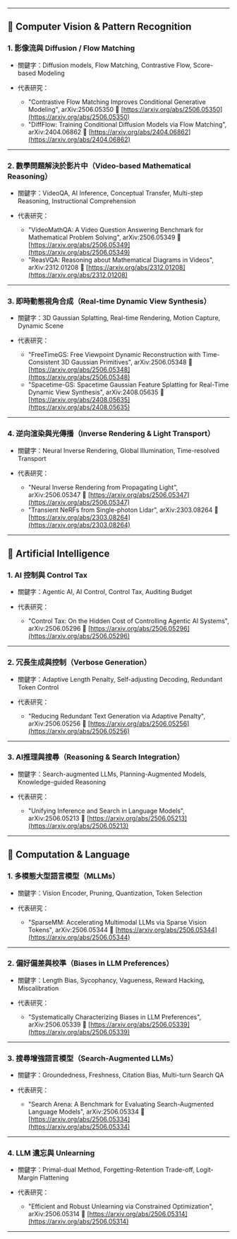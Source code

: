 
---

## 📘 Computer Vision & Pattern Recognition

### 1. 影像流與 Diffusion / Flow Matching

* 關鍵字：Diffusion models, Flow Matching, Contrastive Flow, Score-based Modeling
* 代表研究：

  * "Contrastive Flow Matching Improves Conditional Generative Modeling", arXiv:2506.05350
    🔗 [https://arxiv.org/abs/2506.05350](https://arxiv.org/abs/2506.05350)
  * "DiffFlow: Training Conditional Diffusion Models via Flow Matching", arXiv:2404.06862
    🔗 [https://arxiv.org/abs/2404.06862](https://arxiv.org/abs/2404.06862)

---

### 2. 數學問題解決於影片中（Video-based Mathematical Reasoning）

* 關鍵字：VideoQA, AI Inference, Conceptual Transfer, Multi-step Reasoning, Instructional Comprehension
* 代表研究：

  * "VideoMathQA: A Video Question Answering Benchmark for Mathematical Problem Solving", arXiv:2506.05349
    🔗 [https://arxiv.org/abs/2506.05349](https://arxiv.org/abs/2506.05349)
  * "ReasVQA: Reasoning about Mathematical Diagrams in Videos", arXiv:2312.01208
    🔗 [https://arxiv.org/abs/2312.01208](https://arxiv.org/abs/2312.01208)

---

### 3. 即時動態視角合成（Real-time Dynamic View Synthesis）

* 關鍵字：3D Gaussian Splatting, Real-time Rendering, Motion Capture, Dynamic Scene
* 代表研究：

  * "FreeTimeGS: Free Viewpoint Dynamic Reconstruction with Time-Consistent 3D Gaussian Primitives", arXiv:2506.05348
    🔗 [https://arxiv.org/abs/2506.05348](https://arxiv.org/abs/2506.05348)
  * "Spacetime-GS: Spacetime Gaussian Feature Splatting for Real-Time Dynamic View Synthesis", arXiv:2408.05635
    🔗 [https://arxiv.org/abs/2408.05635](https://arxiv.org/abs/2408.05635)

---

### 4. 逆向渲染與光傳播（Inverse Rendering & Light Transport）

* 關鍵字：Neural Inverse Rendering, Global Illumination, Time-resolved Transport
* 代表研究：

  * "Neural Inverse Rendering from Propagating Light", arXiv:2506.05347
    🔗 [https://arxiv.org/abs/2506.05347](https://arxiv.org/abs/2506.05347)
  * "Transient NeRFs from Single-photon Lidar", arXiv:2303.08264
    🔗 [https://arxiv.org/abs/2303.08264](https://arxiv.org/abs/2303.08264)

---

## 🤖 Artificial Intelligence

### 1. AI 控制與 Control Tax

* 關鍵字：Agentic AI, AI Control, Control Tax, Auditing Budget
* 代表研究：

  * "Control Tax: On the Hidden Cost of Controlling Agentic AI Systems", arXiv:2506.05296
    🔗 [https://arxiv.org/abs/2506.05296](https://arxiv.org/abs/2506.05296)

---

### 2. 冗長生成與控制（Verbose Generation）

* 關鍵字：Adaptive Length Penalty, Self-adjusting Decoding, Redundant Token Control
* 代表研究：

  * "Reducing Redundant Text Generation via Adaptive Penalty", arXiv:2506.05256
    🔗 [https://arxiv.org/abs/2506.05256](https://arxiv.org/abs/2506.05256)

---

### 3. AI推理與搜尋（Reasoning & Search Integration）

* 關鍵字：Search-augmented LLMs, Planning-Augmented Models, Knowledge-guided Reasoning
* 代表研究：

  * "Unifying Inference and Search in Language Models", arXiv:2506.05213
    🔗 [https://arxiv.org/abs/2506.05213](https://arxiv.org/abs/2506.05213)

---

## 🧠 Computation & Language

### 1. 多模態大型語言模型（MLLMs）

* 關鍵字：Vision Encoder, Pruning, Quantization, Token Selection
* 代表研究：

  * "SparseMM: Accelerating Multimodal LLMs via Sparse Vision Tokens", arXiv:2506.05344
    🔗 [https://arxiv.org/abs/2506.05344](https://arxiv.org/abs/2506.05344)

---

### 2. 偏好偏差與校準（Biases in LLM Preferences）

* 關鍵字：Length Bias, Sycophancy, Vagueness, Reward Hacking, Miscalibration
* 代表研究：

  * "Systematically Characterizing Biases in LLM Preferences", arXiv:2506.05339
    🔗 [https://arxiv.org/abs/2506.05339](https://arxiv.org/abs/2506.05339)

---

### 3. 搜尋增強語言模型（Search-Augmented LLMs）

* 關鍵字：Groundedness, Freshness, Citation Bias, Multi-turn Search QA
* 代表研究：

  * "Search Arena: A Benchmark for Evaluating Search-Augmented Language Models", arXiv:2506.05334
    🔗 [https://arxiv.org/abs/2506.05334](https://arxiv.org/abs/2506.05334)

---

### 4. LLM 遺忘與 Unlearning

* 關鍵字：Primal-dual Method, Forgetting-Retention Trade-off, Logit-Margin Flattening
* 代表研究：

  * "Efficient and Robust Unlearning via Constrained Optimization", arXiv:2506.05314
    🔗 [https://arxiv.org/abs/2506.05314](https://arxiv.org/abs/2506.05314)

---

